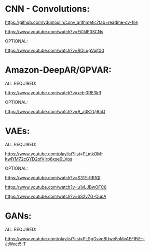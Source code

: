 # CNN - Convolutions:

https://github.com/vdumoulin/conv_arithmetic?tab=readme-ov-file

https://www.youtube.com/watch?v=Ei0klF38CNs

OPTIONAL:

https://www.youtube.com/watch?v=ROLugVqjf00

# Amazon-DeepAR/GPVAR:

ALL REQUIRED:

https://www.youtube.com/watch?v=xcbj0RE3kfI

OPTIONAL:

https://www.youtube.com/watch?v=B_a0K2Uj85Q


# VAEs:

ALL REQUIRED:

https://www.youtube.com/playlist?list=PLmkOM-kwIYM72cGYD2ofVIrp6xoe9LVps

OPTIONAL:

https://www.youtube.com/watch?v=S31E-ftRfQI

https://www.youtube.com/watch?v=u1vLJBwOFC8

https://www.youtube.com/watch?v=6S2v7G-OupA

# GANs:

ALL REQUIRED:

https://www.youtube.com/playlist?list=PLSgGvve8UweFoMyAEFlFiE--JtWect5-T



